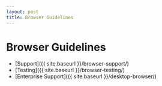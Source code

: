 ```yaml
---
layout: post
title: Browser Guidelines
---
```


# Browser Guidelines

- [Support]({{ site.baseurl }}/browser-support/)
- [Testing]({{ site.baseurl }}/browser-testing/)
- [Enterprise Support]({{ site.baseurl }}/desktop-browser/)
